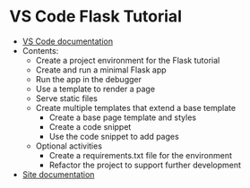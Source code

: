 # VS Code Flask Tutorial #
* [VS Code documentation](https://code.visualstudio.com/docs/python/tutorial-flask)
* Contents:
    * Create a project environment for the Flask tutorial
    * Create and run a minimal Flask app
    * Run the app in the debugger
    * Use a template to render a page
    * Serve static files
    * Create multiple templates that extend a base template
        * Create a base page template and styles
        * Create a code snippet
        * Use the code snippet to add pages
    * Optional activities
        * Create a requirements.txt file for the environment
        * Refactor the project to support further development
* [Site documentation](./docs/00-setup.md)
